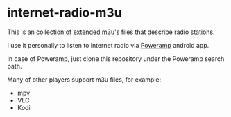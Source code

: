 # internet-radio-m3u

This is an collection of [extended m3u](https://en.wikipedia.org/wiki/M3U)'s
files that describe radio stations.

I use it personally to listen to internet radio via
[Poweramp](https://powerampapp.com) android app.

In case of Poweramp, just clone this repository under the Poweramp search path.

Many of other players support m3u files, for example:
- mpv
- VLC
- Kodi
